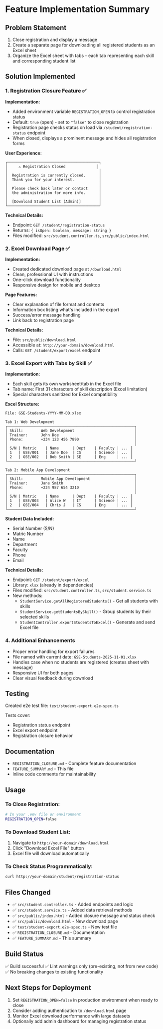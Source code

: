 # Feature Implementation Summary

## Problem Statement
1. Close registration and display a message
2. Create a separate page for downloading all registered students as an Excel sheet
3. Organize the Excel sheet with tabs - each tab representing each skill and corresponding student list

## Solution Implemented

### 1. Registration Closure Feature ✅
**Implementation:**
- Added environment variable `REGISTRATION_OPEN` to control registration status
- Default: `true` (open) - set to `"false"` to close registration
- Registration page checks status on load via `/student/registration-status` endpoint
- When closed, displays a prominent message and hides all registration forms

**User Experience:**
```
┌─────────────────────────────────────────┐
│     ⚠️ Registration Closed              │
│                                         │
│  Registration is currently closed.      │
│  Thank you for your interest.           │
│                                         │
│  Please check back later or contact     │
│  the administration for more info.      │
│                                         │
│  [Download Student List (Admin)]        │
└─────────────────────────────────────────┘
```

**Technical Details:**
- Endpoint: `GET /student/registration-status`
- Returns: `{ isOpen: boolean, message: string }`
- Files modified: `src/student.controller.ts`, `src/public/index.html`

### 2. Excel Download Page ✅
**Implementation:**
- Created dedicated download page at `/download.html`
- Clean, professional UI with instructions
- One-click download functionality
- Responsive design for mobile and desktop

**Page Features:**
- Clear explanation of file format and contents
- Information box listing what's included in the export
- Success/error message handling
- Link back to registration page

**Technical Details:**
- File: `src/public/download.html`
- Accessible at: `http://your-domain/download.html`
- Calls: `GET /student/export/excel` endpoint

### 3. Excel Export with Tabs by Skill ✅
**Implementation:**
- Each skill gets its own worksheet/tab in the Excel file
- Tab name: First 31 characters of skill description (Excel limitation)
- Special characters sanitized for Excel compatibility

**Excel Structure:**
```
File: GSE-Students-YYYY-MM-DD.xlsx

Tab 1: Web Development
┌─────────────────────────────────────────────────────────┐
│ Skill:        Web Development                           │
│ Trainer:      John Doe                                  │
│ Phone:        +234 123 456 7890                         │
│                                                         │
│ S/N | Matric    | Name      | Dept    | Faculty | ... │
│ 1   | GSE/001   | Jane Doe  | CS      | Science | ... │
│ 2   | GSE/002   | Bob Smith | SE      | Eng     | ... │
└─────────────────────────────────────────────────────────┘

Tab 2: Mobile App Development
┌─────────────────────────────────────────────────────────┐
│ Skill:        Mobile App Development                    │
│ Trainer:      Jane Smith                                │
│ Phone:        +234 987 654 3210                         │
│                                                         │
│ S/N | Matric    | Name      | Dept    | Faculty | ... │
│ 1   | GSE/003   | Alice W   | IT      | Science | ... │
│ 2   | GSE/004   | Chris J   | CS      | Eng     | ... │
└─────────────────────────────────────────────────────────┘
```

**Student Data Included:**
- Serial Number (S/N)
- Matric Number
- Name
- Department
- Faculty
- Phone
- Email

**Technical Details:**
- Endpoint: `GET /student/export/excel`
- Library: `xlsx` (already in dependencies)
- Files modified: `src/student.controller.ts`, `src/student.service.ts`
- New methods:
  - `StudentService.getAllRegisteredStudents()` - Get all students with skills
  - `StudentService.getStudentsBySkill()` - Group students by their selected skills
  - `StudentController.exportStudentsToExcel()` - Generate and send Excel file

### 4. Additional Enhancements
- Proper error handling for export failures
- File named with current date: `GSE-Students-2025-11-01.xlsx`
- Handles case when no students are registered (creates sheet with message)
- Responsive UI for both pages
- Clear visual feedback during download

## Testing
Created e2e test file: `test/student-export.e2e-spec.ts`

Tests cover:
- Registration status endpoint
- Excel export endpoint
- Registration closure behavior

## Documentation
- `REGISTRATION_CLOSURE.md` - Complete feature documentation
- `FEATURE_SUMMARY.md` - This file
- Inline code comments for maintainability

## Usage

### To Close Registration:
```bash
# In your .env file or environment
REGISTRATION_OPEN=false
```

### To Download Student List:
1. Navigate to `http://your-domain/download.html`
2. Click "Download Excel File" button
3. Excel file will download automatically

### To Check Status Programmatically:
```bash
curl http://your-domain/student/registration-status
```

## Files Changed
- ✅ `src/student.controller.ts` - Added endpoints and logic
- ✅ `src/student.service.ts` - Added data retrieval methods
- ✅ `src/public/index.html` - Added closure message and status check
- ✅ `src/public/download.html` - New download page
- ✅ `test/student-export.e2e-spec.ts` - New test file
- ✅ `REGISTRATION_CLOSURE.md` - Documentation
- ✅ `FEATURE_SUMMARY.md` - This summary

## Build Status
✅ Build successful
✅ Lint warnings only (pre-existing, not from new code)
✅ No breaking changes to existing functionality

## Next Steps for Deployment
1. Set `REGISTRATION_OPEN=false` in production environment when ready to close
2. Consider adding authentication to `/download.html` page
3. Monitor Excel download performance with large datasets
4. Optionally add admin dashboard for managing registration status
